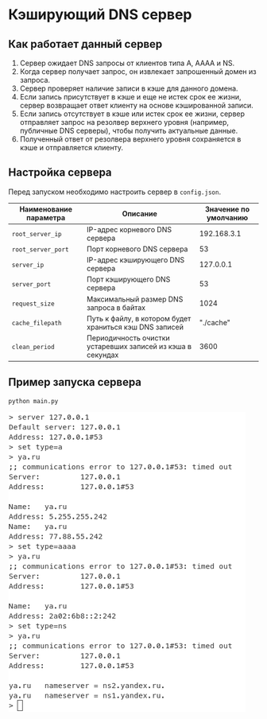 # Кэширующий DNS сервер

## Как работает данный сервер

1. Сервер ожидает DNS запросы от клиентов типа A, AAAA и NS.
2. Когда сервер получает запрос, он извлекает запрошенный домен из запроса.
3. Сервер проверяет наличие записи в кэше для данного домена.
4. Если запись присутствует в кэше и еще не истек срок ее жизни, сервер возвращает ответ клиенту на основе кэшированной записи.
5. Если запись отсутствует в кэше или истек срок ее жизни, сервер отправляет запрос на резолвер верхнего уровня (например, публичные DNS серверы), чтобы получить актуальные данные.
6. Полученный ответ от резолвера верхнего уровня сохраняется в кэше и отправляется клиенту.

## Настройка сервера

Перед запуском необходимо настроить сервер в `config.json`.

| Наименование параметра  | Описание | Значение по умолчанию |
| --- | --- |------------------|
| `root_server_ip` | IP-адрес корневого DNS сервера | 192.168.3.1      |
| `root_server_port` | Порт корневого DNS сервера | 53               |
| `server_ip` | IP-адрес кэширующего DNS сервера | 127.0.0.1        |
| `server_port` | Порт кэширующего DNS сервера | 53               |
| `request_size` | Максимальный размер DNS запроса в байтах | 1024             |
| `cache_filepath` | Путь к файлу, в котором будет храниться кэш DNS записей | "./cache"   |
| `clean_period` | Периодичность очистки устаревших записей из кэша в секундах | 3600             |

## Пример запуска сервера

```bash
python main.py
```

![](example.png)
